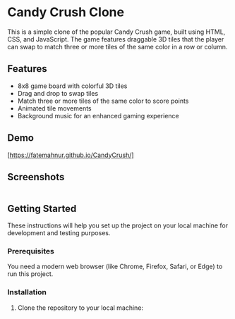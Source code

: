 # Candy Crush Clone

This is a simple clone of the popular Candy Crush game, built using HTML, CSS, and JavaScript. The game features draggable 3D tiles that the player can swap to match three or more tiles of the same color in a row or column.

## Features

- 8x8 game board with colorful 3D tiles
- Drag and drop to swap tiles
- Match three or more tiles of the same color to score points
- Animated tile movements
- Background music for an enhanced gaming experience

## Demo
[https://fatemahnur.github.io/CandyCrush/]


## Screenshots

![]()

## Getting Started

These instructions will help you set up the project on your local machine for development and testing purposes.

### Prerequisites

You need a modern web browser (like Chrome, Firefox, Safari, or Edge) to run this project.

### Installation

1. Clone the repository to your local machine:
